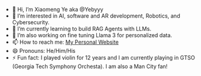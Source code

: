 - 👋 Hi, I’m Xiaomeng Ye aka @Yebyyy
- 👀 I’m interested in AI, software and AR development, Robotics, and Cybersecurity.
- 🌱 I’m currently learning to build RAG Agents with LLMs.
- 💞️ I’m also working on fine tuning Llama 3 for personalized data.
- 📫 How to reach me: [My Personal Website](https://www.yebyyy.com)
- 😄 Pronouns: He/Him/His
- ⚡ Fun fact: I played violin for 12 years and I am currently playing in GTSO (Georgia Tech Symphony Orchesta). I am also a Man City fan!

<!---
yebyyy/yebyyy is a ✨ special ✨ repository because its `README.md` (this file) appears on your GitHub profile.
You can click the Preview link to take a look at your changes.
--->
